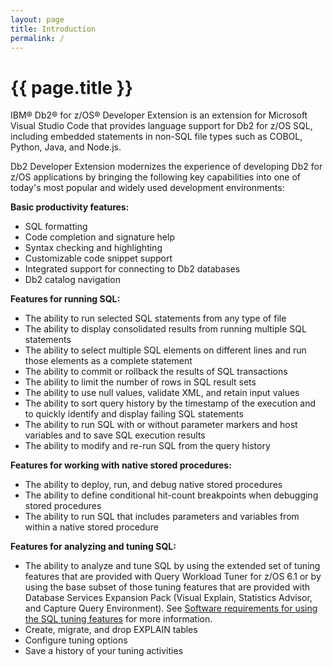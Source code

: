 ```yaml
---
layout: page
title: Introduction
permalink: /
---
```


# {{ page.title }}

IBM&reg; Db2&reg; for z/OS&reg; Developer Extension is an extension for Microsoft Visual Studio Code that provides language support for Db2 for z/OS SQL, including embedded statements in non-SQL file types such as COBOL, Python, Java, and Node.js.

Db2 Developer Extension modernizes the experience of developing Db2 for z/OS applications by bringing the following key capabilities into one of today's most popular and widely used development environments:

**Basic productivity features:**
- SQL formatting
- Code completion and signature help
- Syntax checking and highlighting
- Customizable code snippet support
- Integrated support for connecting to Db2 databases
- Db2 catalog navigation

**Features for running SQL:**
- The ability to run selected SQL statements from any type of file
- The ability to display consolidated results from running multiple SQL statements
- The ability to select multiple SQL elements on different lines and run those elements as a complete statement
- The ability to commit or rollback the results of SQL transactions
- The ability to limit the number of rows in SQL result sets
- The ability to use null values, validate XML, and retain input values
- The ability to sort query history by the timestamp of the execution and to quickly identify and display failing SQL statements
- The ability to run SQL with or without parameter markers and host variables and to save SQL execution results
- The ability to modify and re-run SQL from the query history

**Features for working with native stored procedures:**
- The ability to deploy, run, and debug native stored procedures
- The ability to define conditional hit-count breakpoints when debugging stored procedures
- The ability to run SQL that includes parameters and variables from within a native stored procedure

**Features for analyzing and tuning SQL:**
- The ability to analyze and tune SQL by using the extended set of tuning features that are provided with Query Workload Tuner for z/OS 6.1 or by using the base subset of those tuning features that are provided with Database Services Expansion Pack (Visual Explain, Statistics Advisor, and Capture Query Environment). See [Software requirements for using the SQL tuning features]({{site.baseurl}}/docs/tuning-sql-queries/sql-tuning-requirements.html) for more information.
- Create, migrate, and drop EXPLAIN tables
- Configure tuning options
- Save a history of your tuning activities
